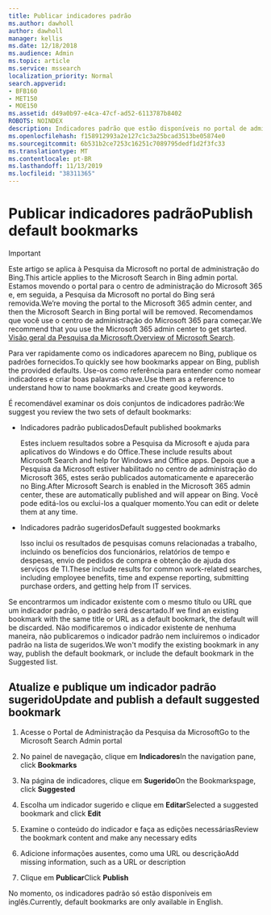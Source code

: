 ```yaml
---
title: Publicar indicadores padrão
ms.author: dawholl
author: dawholl
manager: kellis
ms.date: 12/18/2018
ms.audience: Admin
ms.topic: article
ms.service: mssearch
localization_priority: Normal
search.appverid:
- BFB160
- MET150
- MOE150
ms.assetid: d49a0b97-e4ca-47cf-ad52-6113787b8402
ROBOTS: NOINDEX
description: Indicadores padrão que estão disponíveis no portal de administração da Pesquisa da Microsoft
ms.openlocfilehash: f158912993a2e127c1c3a25bcad3513be05874e0
ms.sourcegitcommit: 6b531b2ce7253c16251c7089795dedf1d2f3fc33
ms.translationtype: MT
ms.contentlocale: pt-BR
ms.lasthandoff: 11/13/2019
ms.locfileid: "38311365"
---
```

# <a name="publish-default-bookmarks"></a><span data-ttu-id="7687d-103">Publicar indicadores padrão</span><span class="sxs-lookup"><span data-stu-id="7687d-103">Publish default bookmarks</span></span>

> [!IMPORTANT]
> <span data-ttu-id="7687d-104">Este artigo se aplica à Pesquisa da Microsoft no portal de administração do Bing.</span><span class="sxs-lookup"><span data-stu-id="7687d-104">This article applies to the Microsoft Search in Bing admin portal.</span></span> <span data-ttu-id="7687d-105">Estamos movendo o portal para o centro de administração do Microsoft 365 e, em seguida, a Pesquisa da Microsoft no portal do Bing será removida.</span><span class="sxs-lookup"><span data-stu-id="7687d-105">We’re moving the portal to the Microsoft 365 admin center, and then the Microsoft Search in Bing portal will be removed.</span></span> <span data-ttu-id="7687d-106">Recomendamos que você use o centro de administração do Microsoft 365 para começar.</span><span class="sxs-lookup"><span data-stu-id="7687d-106">We recommend that you use the Microsoft 365 admin center to get started.</span></span> <span data-ttu-id="7687d-107">[Visão geral da Pesquisa da Microsoft.](overview-microsoft-search.md)</span><span class="sxs-lookup"><span data-stu-id="7687d-107">[Overview of Microsoft Search](overview-microsoft-search.md).</span></span>

<span data-ttu-id="7687d-108">Para ver rapidamente como os indicadores aparecem no Bing, publique os padrões fornecidos.</span><span class="sxs-lookup"><span data-stu-id="7687d-108">To quickly see how bookmarks appear on Bing, publish the provided defaults.</span></span> <span data-ttu-id="7687d-109">Use-os como referência para entender como nomear indicadores e criar boas palavras-chave.</span><span class="sxs-lookup"><span data-stu-id="7687d-109">Use them as a reference to understand how to name bookmarks and create good keywords.</span></span>
  
<span data-ttu-id="7687d-110">É recomendável examinar os dois conjuntos de indicadores padrão:</span><span class="sxs-lookup"><span data-stu-id="7687d-110">We suggest you review the two sets of default bookmarks:</span></span>
  
- <span data-ttu-id="7687d-111">Indicadores padrão publicados</span><span class="sxs-lookup"><span data-stu-id="7687d-111">Default published bookmarks</span></span>
    
    <span data-ttu-id="7687d-112">Estes incluem resultados sobre a Pesquisa da Microsoft e ajuda para aplicativos do Windows e do Office.</span><span class="sxs-lookup"><span data-stu-id="7687d-112">These include results about Microsoft Search and help for Windows and Office apps.</span></span> <span data-ttu-id="7687d-113">Depois que a Pesquisa da Microsoft estiver habilitado no centro de administração do Microsoft 365, estes serão publicados automaticamente e aparecerão no Bing.</span><span class="sxs-lookup"><span data-stu-id="7687d-113">After Microsoft Search is enabled in the Microsoft 365 admin center, these are automatically published and will appear on Bing.</span></span> <span data-ttu-id="7687d-114">Você pode editá-los ou exclui-los a qualquer momento.</span><span class="sxs-lookup"><span data-stu-id="7687d-114">You can edit or delete them at any time.</span></span>
    
- <span data-ttu-id="7687d-115">Indicadores padrão sugeridos</span><span class="sxs-lookup"><span data-stu-id="7687d-115">Default suggested bookmarks</span></span>
    
    <span data-ttu-id="7687d-116">Isso inclui os resultados de pesquisas comuns relacionadas a trabalho, incluindo os benefícios dos funcionários, relatórios de tempo e despesas, envio de pedidos de compra e obtenção de ajuda dos serviços de TI.</span><span class="sxs-lookup"><span data-stu-id="7687d-116">These include results for common work-related searches, including employee benefits, time and expense reporting, submitting purchase orders, and getting help from IT services.</span></span>
    
<span data-ttu-id="7687d-117">Se encontrarmos um indicador existente com o mesmo título ou URL que um indicador padrão, o padrão será descartado.</span><span class="sxs-lookup"><span data-stu-id="7687d-117">If we find an existing bookmark with the same title or URL as a default bookmark, the default will be discarded.</span></span> <span data-ttu-id="7687d-118">Não modificaremos o indicador existente de nenhuma maneira, não publicaremos o indicador padrão nem incluiremos o indicador padrão na lista de sugeridos.</span><span class="sxs-lookup"><span data-stu-id="7687d-118">We won't modify the existing bookmark in any way, publish the default bookmark, or include the default bookmark in the Suggested list.</span></span>
  
## <a name="update-and-publish-a-default-suggested-bookmark"></a><span data-ttu-id="7687d-119">Atualize e publique um indicador padrão sugerido</span><span class="sxs-lookup"><span data-stu-id="7687d-119">Update and publish a default suggested bookmark</span></span>

1. <span data-ttu-id="7687d-120">Acesse o Portal de Administração da Pesquisa da Microsoft</span><span class="sxs-lookup"><span data-stu-id="7687d-120">Go to the Microsoft Search Admin portal</span></span>
    
2. <span data-ttu-id="7687d-121">No painel de navegação, clique em **Indicadores**</span><span class="sxs-lookup"><span data-stu-id="7687d-121">In the navigation pane, click **Bookmarks**</span></span>
    
3. <span data-ttu-id="7687d-122">Na página de indicadores, clique em **Sugerido**</span><span class="sxs-lookup"><span data-stu-id="7687d-122">On the Bookmarkspage, click **Suggested**</span></span>
    
4. <span data-ttu-id="7687d-123">Escolha um indicador sugerido e clique em **Editar**</span><span class="sxs-lookup"><span data-stu-id="7687d-123">Selected a suggested bookmark and click **Edit**</span></span>
    
5. <span data-ttu-id="7687d-124">Examine o conteúdo do indicador e faça as edições necessárias</span><span class="sxs-lookup"><span data-stu-id="7687d-124">Review the bookmark content and make any necessary edits</span></span>
    
6. <span data-ttu-id="7687d-125">Adicione informações ausentes, como uma URL ou descrição</span><span class="sxs-lookup"><span data-stu-id="7687d-125">Add missing information, such as a URL or description</span></span>
    
7. <span data-ttu-id="7687d-126">Clique em **Publicar**</span><span class="sxs-lookup"><span data-stu-id="7687d-126">Click **Publish**</span></span>
    
<span data-ttu-id="7687d-127">No momento, os indicadores padrão só estão disponíveis em inglês.</span><span class="sxs-lookup"><span data-stu-id="7687d-127">Currently, default bookmarks are only available in English.</span></span> 

  

